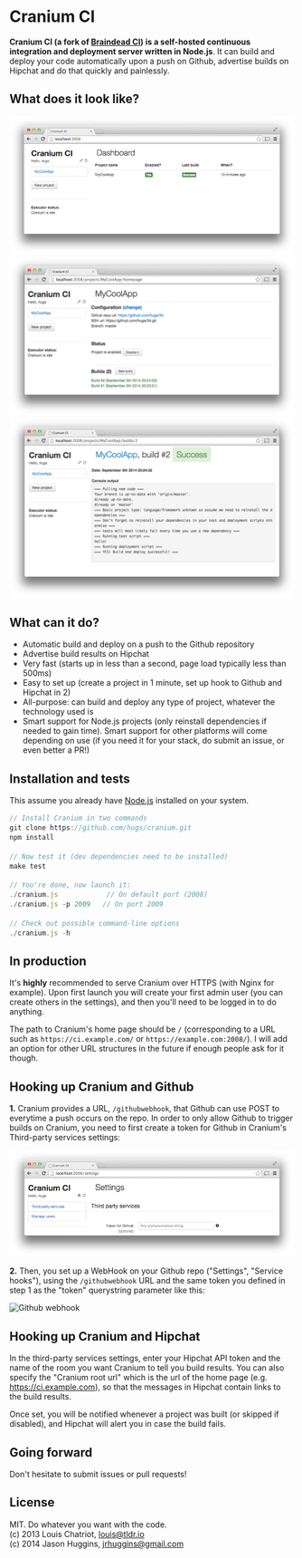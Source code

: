 Cranium CI
============

**Cranium CI (a fork of [Braindead CI](https://github.com/louischatriot/braindead-ci)) is a self-hosted continuous integration and deployment
server written in Node.js**. It can build and deploy your code
automatically upon a push on Github, advertise builds on Hipchat and do that quickly and painlessly.

## What does it look like?
<img src="assets/img/dashboard.png" alt="Dashboard">

<img src="assets/img/project-homepage.png" alt="Project homepage">

<img src="assets/img/build-2.png" alt="Build status">

## What can it do?
* Automatic build and deploy on a push to the Github repository
* Advertise build results on Hipchat
* Very fast (starts up in less than a second, page load typically less than 500ms)
* Easy to set up (create a project in 1 minute, set up hook to Github and Hipchat in 2)
* All-purpose: can build and deploy any type of project, whatever the technology used
  is
* Smart support for Node.js projects (only reinstall dependencies if
  needed to gain time). Smart support for other platforms will come
depending on use (if you need it for your stack, do submit an issue, or even better a PR!)


## Installation and tests
This assume you already have <a href="http://nodejs.org/" target="_blank">Node.js</a> installed on your system.

```javascript
// Install Cranium in two commands
git clone https://github.com/hugs/cranium.git
npm install

// Now test it (dev dependencies need to be installed)
make test

// You're done, now launch it:
./cranium.js            // On default port (2008)
./cranium.js -p 2009   // On port 2009

// Check out possible command-line options
./cranium.js -h
```


## In production
It's **highly** recommended to serve Cranium over HTTPS (with Nginx for example). Upon first launch you will create your first admin user (you can create others in the settings), and then you'll need to be logged in to do anything.

The path to Cranium's home page should be `/` (corresponding to a URL such as `https://ci.example.com/` or `https://example.com:2008/`). I will add an option for other URL structures in the future if enough people ask for it though.


## Hooking up Cranium and Github
**1.** Cranium provides a URL, `/githubwebhook`, that Github can use POST to everytime a push occurs on the repo. In order to only allow Github to trigger builds on Cranium, you need to first create a token for Github in Cranium's Third-party services settings:

<img src="assets/img/githubwebhook.png" alt="Github token">

**2.** Then, you set up a WebHook on your Github repo ("Settings", "Service hooks"), using the `/githubwebhook` URL and the same token you defined in step 1 as the "token" querystring parameter like this:

<img src="http://i.imgur.com/FcVbiTw.png" alt="Github webhook">



## Hooking up Cranium and Hipchat
In the third-party services settings, enter your Hipchat API token and the name of the room you want Cranium to tell you build results. You can also specify the "Cranium root url" which is the url of the home page (e.g. https://ci.example.com), so that the messages in Hipchat contain links to the build results.

Once set, you will be notified whenever a project was built (or skipped if disabled), and Hipchat will alert you in case the build fails.


## Going forward
Don't hesitate to submit issues or pull requests!


## License
MIT. Do whatever you want with the code.  
(c) 2013 Louis Chatriot, louis@tldr.io
<br>
(c) 2014 Jason Huggins, jrhuggins@gmail.com
